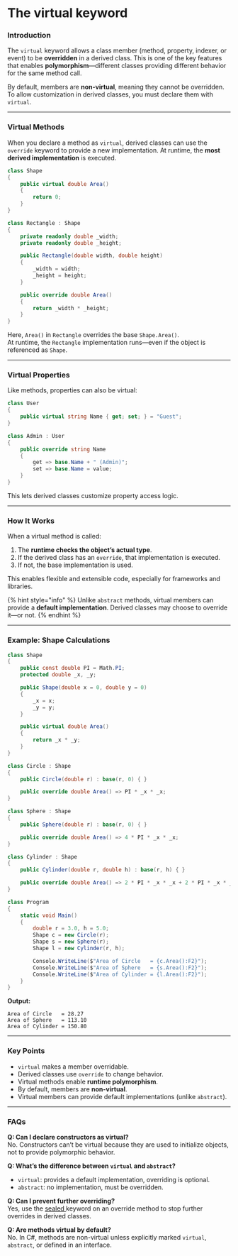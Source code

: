 # The virtual keyword

### Introduction

The `virtual` keyword allows a class member (method, property, indexer, or event) to be **overridden** in a derived class. This is one of the key features that enables **polymorphism**—different classes providing different behavior for the same method call.

By default, members are **non-virtual**, meaning they cannot be overridden. To allow customization in derived classes, you must declare them with `virtual`.

***

### Virtual Methods

When you declare a method as `virtual`, derived classes can use the `override` keyword to provide a new implementation. At runtime, the **most derived implementation** is executed.

```csharp
class Shape
{
    public virtual double Area()
    {
        return 0;
    }
}

class Rectangle : Shape
{
    private readonly double _width;
    private readonly double _height;

    public Rectangle(double width, double height)
    {
        _width = width;
        _height = height;
    }

    public override double Area()
    {
        return _width * _height;
    }
}
```

Here, `Area()` in `Rectangle` overrides the base `Shape.Area()`.\
At runtime, the `Rectangle` implementation runs—even if the object is referenced as `Shape`.

***

### Virtual Properties

Like methods, properties can also be virtual:

```csharp
class User
{
    public virtual string Name { get; set; } = "Guest";
}

class Admin : User
{
    public override string Name
    {
        get => base.Name + " (Admin)";
        set => base.Name = value;
    }
}
```

This lets derived classes customize property access logic.

***

### How It Works

When a virtual method is called:

1. The **runtime checks the object’s actual type**.
2. If the derived class has an `override`, that implementation is executed.
3. If not, the base implementation is used.

This enables flexible and extensible code, especially for frameworks and libraries.

{% hint style="info" %}
Unlike `abstract` methods, virtual members can provide a **default implementation**. Derived classes may choose to override it—or not.
{% endhint %}

***

### Example: Shape Calculations

```csharp
class Shape
{
    public const double PI = Math.PI;
    protected double _x, _y;

    public Shape(double x = 0, double y = 0)
    {
        _x = x;
        _y = y;
    }

    public virtual double Area()
    {
        return _x * _y;
    }
}

class Circle : Shape
{
    public Circle(double r) : base(r, 0) { }

    public override double Area() => PI * _x * _x;
}

class Sphere : Shape
{
    public Sphere(double r) : base(r, 0) { }

    public override double Area() => 4 * PI * _x * _x;
}

class Cylinder : Shape
{
    public Cylinder(double r, double h) : base(r, h) { }

    public override double Area() => 2 * PI * _x * _x + 2 * PI * _x * _y;
}

class Program
{
    static void Main()
    {
        double r = 3.0, h = 5.0;
        Shape c = new Circle(r);
        Shape s = new Sphere(r);
        Shape l = new Cylinder(r, h);

        Console.WriteLine($"Area of Circle   = {c.Area():F2}");
        Console.WriteLine($"Area of Sphere   = {s.Area():F2}");
        Console.WriteLine($"Area of Cylinder = {l.Area():F2}");
    }
}
```

**Output:**

```
Area of Circle   = 28.27
Area of Sphere   = 113.10
Area of Cylinder = 150.80
```

***

### Key Points

* `virtual` makes a member overridable.
* Derived classes use `override` to change behavior.
* Virtual methods enable **runtime polymorphism**.
* By default, members are **non-virtual**.
* Virtual members can provide default implementations (unlike `abstract`).

***

### FAQs

**Q: Can I declare constructors as virtual?**\
No. Constructors can’t be virtual because they are used to initialize objects, not to provide polymorphic behavior.

**Q: What’s the difference between `virtual` and `abstract`?**

* `virtual`: provides a default implementation, overriding is optional.
* `abstract`: no implementation, must be overridden.

**Q: Can I prevent further overriding?**\
Yes, use the [sealed ](the-sealed-keyword.md)keyword on an override method to stop further overrides in derived classes.

**Q: Are methods virtual by default?**\
No. In C#, methods are non-virtual unless explicitly marked `virtual`, `abstract`, or defined in an interface.
